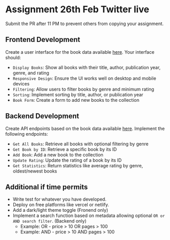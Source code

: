 # Assignment 26th Feb Twitter live

Submit the PR after 11 PM to prevent others from copying your assignment.

## Frontend Development

Create a user interface for the book data available [here](./books.json). Your interface should:

- `Display Books`: Show all books with their title, author, publication year, genre, and rating
- `Responsive Design`: Ensure the UI works well on desktop and mobile devices
- `Filtering`: Allow users to filter books by genre and minimum rating
- `Sorting`: Implement sorting by title, author, or publication year
- `Book Form`: Create a form to add new books to the collection

## Backend Development

Create API endpoints based on the book data available [here](./books.json). Implement the following endpoints:

- `Get All Books`: Retrieve all books with optional filtering by genre
- `Get Book by ID`: Retrieve a specific book by its ID
- `Add Book`: Add a new book to the collection
- `Update Rating`: Update the rating of a book by its ID
- `Get Statistics`: Return statistics like average rating by genre, oldest/newest books

## Additional if time permits

- Write test for whatever you have developed.
- Deploy on free platforms like vercel or netlify.
- Add a dark/light theme toggle (Fronend only)
- Implement a search function based on metadata allowing optional `OR or AND search filter`. (Backend only)
    - Example: OR - price > 10 OR pages > 100
    - Example: AND - price > 10 AND pages > 100